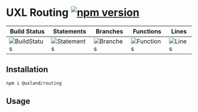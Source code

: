 # UXL Routing [![npm version](https://badge.fury.io/js/%40uxland%2Frouting.svg)](https://badge.fury.io/js/%40uxland%2Frouting)

| Build Status                                    | Statements                                    | Branches                                  | Functions                                   | Lines                               |
| ----------------------------------------------- | --------------------------------------------- | ----------------------------------------- | ------------------------------------------- | ----------------------------------- |
| ![BuildStatus](https://img.shields.io/badge/Build-Passing-brightgreen.svg "Building Status") | ![Statements](https://img.shields.io/badge/Coverage-98.95%25-brightgreen.svg "Make me better!") | ![Branches](https://img.shields.io/badge/Coverage-95.24%25-brightgreen.svg "Make me better!") | ![Functions](https://img.shields.io/badge/Coverage-97.83%25-brightgreen.svg "Make me better!") | ![Lines](https://img.shields.io/badge/Coverage-98.86%25-brightgreen.svg "Make me better!") |

## Installation

`npm i @uxland/routing`

## Usage
